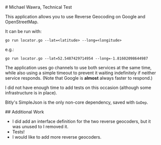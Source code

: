 # Michael Wawra, Technical Test

This application allows you to use Reverse Geocoding on Google and OpenStreetMap.

It can be run with:

`go run locator.go --lat=<latitude> --long=<longitude>`

e.g.: 

`go run locator.go --lat=52.5487429714954 --long=-1.81602098644987`

The application uses go channels to use both services at the same time, while also using a simple timeout to prevent it waiting indefinitely if neither service responds. (Note that Google is __almost__ always faster to respond.)

I did not have enough time to add tests on this occasion (although some infrastructure is in place).

Bitly's SimpleJson is the only non-core dependency, saved with `GoDep`.

## Additional Work

- I did add an interface definition for the two reverse geocoders, but it was unused to I removed it.
- Tests!
- I would like to add more reverse geocoders.

